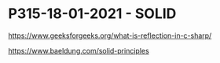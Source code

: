 # P315-18-01-2021 - SOLID

https://www.geeksforgeeks.org/what-is-reflection-in-c-sharp/

https://www.baeldung.com/solid-principles
